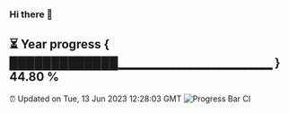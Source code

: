 ### Hi there 👋
⏳ Year progress { █████████████▁▁▁▁▁▁▁▁▁▁▁▁▁▁▁▁▁ } 44.80 %
---
⏰ Updated on Tue, 13 Jun 2023 12:28:03 GMT
![Progress Bar CI](https://github.com/liununu/liununu/workflows/Progress%20Bar%20CI/badge.svg)
